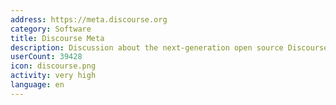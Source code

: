```yaml
---
address: https://meta.discourse.org
category: Software
title: Discourse Meta
description: Discussion about the next-generation open source Discourse forum software
userCount: 39428
icon: discourse.png
activity: very high
language: en
---
```

